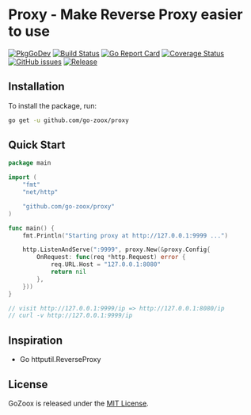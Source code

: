 # Proxy - Make Reverse Proxy easier to use

[![PkgGoDev](https://pkg.go.dev/badge/github.com/go-zoox/proxy)](https://pkg.go.dev/github.com/go-zoox/proxy)
[![Build Status](https://github.com/go-zoox/proxy/actions/workflows/lint.yml/badge.svg?branch=master)](https://github.com/go-zoox/proxy/actions/workflows/lint.yml)
[![Go Report Card](https://goreportcard.com/badge/github.com/go-zoox/proxy)](https://goreportcard.com/report/github.com/go-zoox/proxy)
[![Coverage Status](https://coveralls.io/repos/github/go-zoox/proxy/badge.svg?branch=master)](https://coveralls.io/github/go-zoox/proxy?branch=master)
[![GitHub issues](https://img.shields.io/github/issues/go-zoox/proxy.svg)](https://github.com/go-zoox/proxy/issues)
[![Release](https://img.shields.io/github/tag/go-zoox/proxy.svg?label=Release)](https://github.com/go-zoox/proxy/tags)


## Installation
To install the package, run:
```bash
go get -u github.com/go-zoox/proxy
```

## Quick Start

```go
package main

import (
	"fmt"
	"net/http"

	"github.com/go-zoox/proxy"
)

func main() {
	fmt.Println("Starting proxy at http://127.0.0.1:9999 ...")

	http.ListenAndServe(":9999", proxy.New(&proxy.Config{
		OnRequest: func(req *http.Request) error {
			req.URL.Host = "127.0.0.1:8080"
			return nil
		},
	}))
}

// visit http://127.0.0.1:9999/ip => http://127.0.0.1:8080/ip
// curl -v http://127.0.0.1:9999/ip
```

## Inspiration
* Go httputil.ReverseProxy

## License
GoZoox is released under the [MIT License](./LICENSE).
